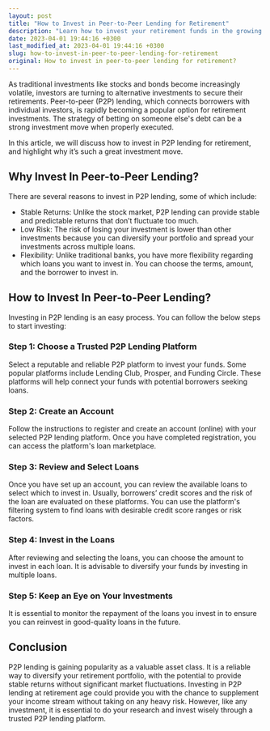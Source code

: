 ```yaml
---
layout: post
title: "How to Invest in Peer-to-Peer Lending for Retirement"
description: "Learn how to invest your retirement funds in the growing sector of peer-to-peer lending for stable returns with low risk."
date: 2023-04-01 19:44:16 +0300
last_modified_at: 2023-04-01 19:44:16 +0300
slug: how-to-invest-in-peer-to-peer-lending-for-retirement
original: How to invest in peer-to-peer lending for retirement?
---
```

As traditional investments like stocks and bonds become increasingly volatile, investors are turning to alternative investments to secure their retirements. Peer-to-peer (P2P) lending, which connects borrowers with individual investors, is rapidly becoming a popular option for retirement investments. The strategy of betting on someone else's debt can be a strong investment move when properly executed. 

In this article, we will discuss how to invest in P2P lending for retirement, and highlight why it’s such a great investment move.

## Why Invest In Peer-to-Peer Lending?

There are several reasons to invest in P2P lending, some of which include:

- Stable Returns: Unlike the stock market, P2P lending can provide stable and predictable returns that don’t fluctuate too much. 
- Low Risk: The risk of losing your investment is lower than other investments because you can diversify your portfolio and spread your investments across multiple loans. 
- Flexibility: Unlike traditional banks, you have more flexibility regarding which loans you want to invest in. You can choose the terms, amount, and the borrower to invest in.

## How to Invest In Peer-to-Peer Lending?

Investing in P2P lending is an easy process. You can follow the below steps to start investing:

### Step 1: Choose a Trusted P2P Lending Platform

Select a reputable and reliable P2P platform to invest your funds. Some popular platforms include Lending Club, Prosper, and Funding Circle. These platforms will help connect your funds with potential borrowers seeking loans.

### Step 2: Create an Account

Follow the instructions to register and create an account (online) with your selected P2P lending platform. Once you have completed registration, you can access the platform's loan marketplace.

### Step 3: Review and Select Loans

Once you have set up an account, you can review the available loans to select which to invest in. Usually, borrowers’ credit scores and the risk of the loan are evaluated on these platforms. You can use the platform's filtering system to find loans with desirable credit score ranges or risk factors.

### Step 4: Invest in the Loans

After reviewing and selecting the loans, you can choose the amount to invest in each loan. It is advisable to diversify your funds by investing in multiple loans. 

### Step 5: Keep an Eye on Your Investments

It is essential to monitor the repayment of the loans you invest in to ensure you can reinvest in good-quality loans in the future.

## Conclusion

P2P lending is gaining popularity as a valuable asset class. It is a reliable way to diversify your retirement portfolio, with the potential to provide stable returns without significant market fluctuations. Investing in P2P lending at retirement age could provide you with the chance to supplement your income stream without taking on any heavy risk. However, like any investment, it is essential to do your research and invest wisely through a trusted P2P lending platform.